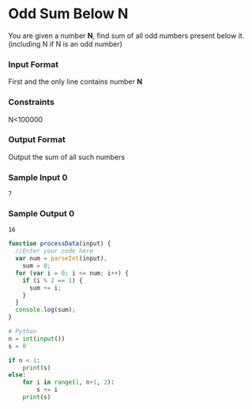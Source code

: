 # Odd Sum Below N

You are given a number **N**, find sum of all odd numbers present below it. (including N if N is an odd number)

### Input Format

First and the only line contains number **N**

### Constraints

N<100000

### Output Format

Output the sum of all such numbers

### Sample Input 0

```
7
```

### Sample Output 0

```
16
```

```javascript
function processData(input) {
  //Enter your code here
  var num = parseInt(input),
    sum = 0;
  for (var i = 0; i <= num; i++) {
    if (i % 2 == 1) {
      sum += i;
    }
  }
  console.log(sum);
}
```

```python
# Python
n = int(input())
s = 0

if n < 1:
    print(s)
else:
    for i in range(1, n+1, 2):
        s += i
    print(s)

```
